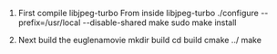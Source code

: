 1) First compile libjpeg-turbo
From inside libjpeg-turbo
./configure --prefix=/usr/local --disable-shared
make 
sudo make install

2) Next build the euglenamovie
mkdir build
cd build
cmake ../
make 

